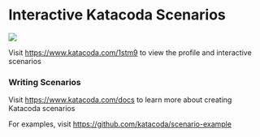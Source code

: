 # Interactive Katacoda Scenarios

[![](http://shields.katacoda.com/katacoda/1stm9/count.svg)](https://www.katacoda.com/1stm9 "Get your profile on Katacoda.com")

Visit https://www.katacoda.com/1stm9 to view the profile and interactive scenarios

### Writing Scenarios
Visit https://www.katacoda.com/docs to learn more about creating Katacoda scenarios

For examples, visit https://github.com/katacoda/scenario-example
